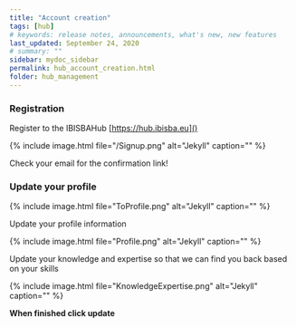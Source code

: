 ```yaml
---
title: "Account creation"
tags: [hub]
# keywords: release notes, announcements, what's new, new features
last_updated: September 24, 2020
# summary: ""
sidebar: mydoc_sidebar
permalink: hub_account_creation.html
folder: hub_management
---
```



### Registration

Register to the IBISBAHub [https://hub.ibisba.eu]()

{% include image.html file="/Signup.png" alt="Jekyll" caption="" %}

Check your email for the confirmation link! 

### Update your profile

{% include image.html file="ToProfile.png" alt="Jekyll" caption="" %}


Update your profile information

{% include image.html file="Profile.png" alt="Jekyll" caption="" %}

Update your knowledge and expertise so that we can find you back based on your skills

{% include image.html file="KnowledgeExpertise.png" alt="Jekyll" caption="" %}

**When finished click update**


